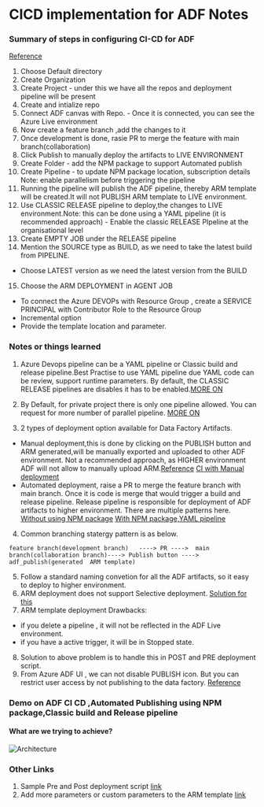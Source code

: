 # CICD implementation for ADF Notes 
### Summary of steps in configuring  CI-CD for ADF
[Reference](https://bulletbyte.weebly.com/tech/how-to-set-up-cicd-for-azure-data-factory-using-azure-devops)
1. Choose  Default directory
2. Create Organization
3. Create  Project  - under this we have all the  repos and deployment pipeline will  be present
4. Create and intialize repo
5. Connect ADF canvas with Repo.
        - Once it is connected, you can see the Azure Live environment
6. Now create a feature branch ,add the changes to  it
7. Once development is done, rasie PR to merge the feature with main branch(collaboration)
8. Click Publish to manually deploy the artifacts to LIVE ENVIRONMENT
9. Create Folder - add the NPM package to support Automated publish
10. Create Pipeline - to update NPM package location, subscription details
      Note: enable parallelism before triggering the pipeline
11. Running the pipeline will publish the ADF pipeline, thereby ARM template will be created.It will not PUBLISH ARM template
     to LIVE environment.
12. Use CLASSIC RELEASE pipeline to deploy,the changes to LIVE environment.Note: this can be done using a YAML pipeline (it is recommended approach)
        - Enable the classic RELEASE PIpeline at the organisational level
13. Create EMPTY JOB under the RELEASE pipeline
14. Mention the SOURCE type as BUILD, as we need to take the latest build  from PIPELINE.
- Choose LATEST version as we need the latest version from the BUILD
15. Choose the ARM DEPLOYMENT in AGENT JOB
- To connect the Azure DEVOPs with Resource Group , create a  SERVICE PRINCIPAL with Contributor Role to the Resource Group
- Incremental option
- Provide the template location and parameter.
### Notes or things learned
1. Azure Devops pipeline can be a YAML pipeline or Classic build and release pipeline.Best Practise to use YAML pipeline due YAML code can be review, support runtime parameters. By default, the CLASSIC RELEASE pipelines are disables it has to be enabled.[MORE ON](https://devblogs.microsoft.com/devops/disable-creation-of-classic-pipelines/)
2. By Default, for private project there is only one pipeline allowed. You can request for more number of parallel pipeline. 
[MORE ON](https://learn.microsoft.com/en-us/azure/devops/pipelines/licensing/concurrent-jobs?view=azure-devops&tabs=ms-hosted#how-much-do-parallel-jobs-cost)

3. 2 types of deployment option available for Data Factory Artifacts.
- Manual deployment,this is done by  clicking on the PUBLISH button and ARM generated,will be manually exported and uploaded  to other ADF environment. Not a recommended approach, as HIGHER environment ADF will not allow to manually upload ARM.[Reference](https://www.youtube.com/watch?v=oHIBFMchMpw)
[CI with Manual deployment](https://www.youtube.com/watch?v=oL9l_BYMhR0&t=1790s)
- Automated deployment, raise a PR to merge the feature branch with main branch. Once it is code is merge that would trigger a build and release pipeline. Release pipeline is  responsible for deployment of ADF artifacts to higher environment. There are multiple patterns here. 
        [Without using NPM package](https://www.youtube.com/watch?v=jJcikWOUqOk)
        [With NPM package,YAML pipeline](https://manjitsingh664.medium.com/automated-ci-cd-for-azure-data-factory-7d80e1cb84ef)

4. Common branching statergy pattern is as below.

 ```feature branch(development branch)   ----> PR ---->  main branch(collaboration branch)----> Publish button ----> adf_publish(generated  ARM template)```

5. Follow a standard naming convetion for all the ADF artifacts, so it easy  to deploy to higher environment.
6. ARM deployment does not support Selective deployment. [Solution for this](https://azureplayer.net/2019/06/deployment-of-azure-data-factory-with-azure-devops/)
7. ARM template deployment Drawbacks:
 - if you delete a pipeline , it will not be reflected in the ADF Live environment.
 - if you have a active trigger, it  will be in Stopped state.
8. Solution to above problem is to handle this in POST and PRE deployment script.
9. From Azure ADF UI , we can not disable PUBLISH icon. But you can restrict user access by not publishing to the data factory. [Reference](https://learn.microsoft.com/en-us/answers/questions/925491/how-to-disable-publishing-the-production-data-fact)

### Demo on ADF CI CD ,Automated Publishing using NPM package,Classic build and Release pipeline
#### What are we trying to achieve?
![Architecture](https://github.com/ZosBHAI/AzureDevops/blob/main/images/Azure_devops.drawio.png)
### Other Links
1. Sample Pre and Post deployment script [link](https://learn.microsoft.com/en-us/azure/data-factory/continuous-integration-delivery-sample-script)
2. Add more parameters or custom parameters to the ARM template [link](https://learn.microsoft.com/en-us/azure/data-factory/continuous-integration-delivery-resource-manager-custom-parameters)
